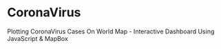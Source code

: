 # CoronaVirus
Plotting CoronaVirus Cases On World Map - Interactive Dashboard Using JavaScript &amp; MapBox

